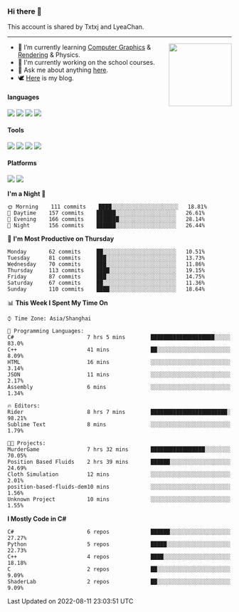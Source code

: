 ### Hi there 👋

This account is shared by Txtxj and LyeaChan.

---

<img align="right" height="141" src="https://github-readme-stats.vercel.app/api?username=txtxj&theme=tokyonight&show_icons=true&count_private=true">

- 🌱 I’m currently learning [Computer Graphics](https://github.com/txtxj/GAMES101) & [Rendering](https://github.com/txtxj/GAMES202) & Physics.
- 🐶 I'm currently working on the school courses.
- 💬 Ask me about anything [here](https://github.com/txtxj/txtxj/issues).
- 🕊️ [Here](https://txtxj.top) is my blog.

#### languages

![](https://img.shields.io/badge/C++-00599C?logo=cplusplus&logoColor=fff)
![](https://img.shields.io/badge/Python-3e74a2?logo=python&logoColor=fff)
![](https://img.shields.io/badge/C%23-239120?logo=csharp&logoColor=fff)
![](https://img.shields.io/badge/C-A8B9CC?logo=c&logoColor=555)


#### Tools

![](https://img.shields.io/badge/JetBrains-000000?logo=jetbrains&logoColor=fff)
![](https://img.shields.io/badge/Unity-FFFFFF?logo=unity&logoColor=000)
![](https://img.shields.io/badge/SublimeText_3-FF9800?logo=sublimetext&logoColor=fff)
![](https://img.shields.io/badge/Blender-F5792A?logo=blender&logoColor=fff)


#### Platforms

![](https://img.shields.io/badge/Windows_10-0078D6?logo=windows&logoColor=fff)
![](https://img.shields.io/badge/Ubuntu_20.04-E95420?logo=ubuntu&logoColor=fff)


<!--START_SECTION:waka-->
**I'm a Night 🦉** 

```text
🌞 Morning    111 commits    ████░░░░░░░░░░░░░░░░░░░░░   18.81% 
🌆 Daytime    157 commits    ██████░░░░░░░░░░░░░░░░░░░   26.61% 
🌃 Evening    166 commits    ███████░░░░░░░░░░░░░░░░░░   28.14% 
🌙 Night      156 commits    ██████░░░░░░░░░░░░░░░░░░░   26.44%

```
📅 **I'm Most Productive on Thursday** 

```text
Monday       62 commits     ██░░░░░░░░░░░░░░░░░░░░░░░   10.51% 
Tuesday      81 commits     ███░░░░░░░░░░░░░░░░░░░░░░   13.73% 
Wednesday    70 commits     ███░░░░░░░░░░░░░░░░░░░░░░   11.86% 
Thursday     113 commits    ████░░░░░░░░░░░░░░░░░░░░░   19.15% 
Friday       87 commits     ███░░░░░░░░░░░░░░░░░░░░░░   14.75% 
Saturday     67 commits     ██░░░░░░░░░░░░░░░░░░░░░░░   11.36% 
Sunday       110 commits    ████░░░░░░░░░░░░░░░░░░░░░   18.64%

```


📊 **This Week I Spent My Time On** 

```text
⌚︎ Time Zone: Asia/Shanghai

💬 Programming Languages: 
C#                       7 hrs 5 mins        ████████████████████░░░░░   83.0% 
C++                      41 mins             ██░░░░░░░░░░░░░░░░░░░░░░░   8.09% 
HTML                     16 mins             ░░░░░░░░░░░░░░░░░░░░░░░░░   3.14% 
JSON                     11 mins             ░░░░░░░░░░░░░░░░░░░░░░░░░   2.17% 
Assembly                 6 mins              ░░░░░░░░░░░░░░░░░░░░░░░░░   1.34%

🔥 Editors: 
Rider                    8 hrs 7 mins        ████████████████████████░   98.21% 
Sublime Text             8 mins              ░░░░░░░░░░░░░░░░░░░░░░░░░   1.79%

🐱‍💻 Projects: 
MurderGame               7 hrs 32 mins       █████████████████░░░░░░░░   70.05% 
Position Based Fluids    2 hrs 39 mins       ██████░░░░░░░░░░░░░░░░░░░   24.69% 
Cloth Simulation         12 mins             ░░░░░░░░░░░░░░░░░░░░░░░░░   2.01% 
position-based-fluids-dem10 mins             ░░░░░░░░░░░░░░░░░░░░░░░░░   1.56% 
Unknown Project          10 mins             ░░░░░░░░░░░░░░░░░░░░░░░░░   1.55%

```

**I Mostly Code in C#** 

```text
C#                       6 repos             ██████░░░░░░░░░░░░░░░░░░░   27.27% 
Python                   5 repos             █████░░░░░░░░░░░░░░░░░░░░   22.73% 
C++                      4 repos             ████░░░░░░░░░░░░░░░░░░░░░   18.18% 
C                        2 repos             ██░░░░░░░░░░░░░░░░░░░░░░░   9.09% 
ShaderLab                2 repos             ██░░░░░░░░░░░░░░░░░░░░░░░   9.09%

```



 Last Updated on 2022-08-11 23:03:51 UTC
<!--END_SECTION:waka-->
